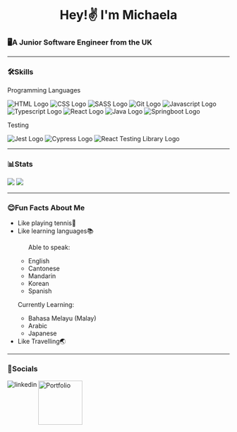 <h1 align=center>Hey!✌️ I'm Michaela</h2>  
<h3>🖥️A Junior Software Engineer from the UK </h3>

----

<h3>🛠️Skills</h3>
<p>Programming Languages</p>
<p align="left">  
<img src="https://img.shields.io/badge/HTML5-E34F26?style=for-the-badge&logo=html5&logoColor=white" alt="HTML Logo"/> 
<img src="https://img.shields.io/badge/CSS3-1572B6?style=for-the-badge&logo=css3&logoColor=white" alt="CSS Logo"/> 
<img src="https://img.shields.io/badge/Sass-CC6699?style=for-the-badge&logo=sass&logoColor=white" alt="SASS Logo"/> 
<img src="https://img.shields.io/badge/Git-F1502F?style=for-the-badge&logo=Git&logoColor=white" alt="Git Logo"/>  
<img src="https://img.shields.io/badge/JavaScript-323330?style=for-the-badge&logo=javascript&logoColor=F7DF1E" alt="Javascript Logo" />
<img src="https://img.shields.io/badge/TypeScript-007ACC?style=for-the-badge&logo=typescript&logoColor=white" alt="Typescript Logo" />  
<img src="https://img.shields.io/badge/React-20232A?style=for-the-badge&logo=react&logoColor=61DAFB" alt="React Logo" /> <img src="https://img.shields.io/badge/Java-ED8B00?style=for-the-badge&logo=java&logoColor=white" alt="Java Logo"/> 
<img src="https://img.shields.io/badge/Spring-6DB33F?style=for-the-badge&logo=spring&logoColor=white" alt="Springboot Logo" /></p> 
<p>Testing</p>
<p align="left"> <img src="https://img.shields.io/badge/Jest-%23c33d15?style=for-the-badge&logo=Jest&logoColor=white" alt="Jest Logo" />  <img src="https://img.shields.io/badge/Cypress-%2333655b?style=for-the-badge&logo=Cypress&logoColor=white" alt="Cypress Logo"/> <img src="https://img.shields.io/badge/React%20Testing-%23c93233?style=for-the-badge&logo=Testing%20Library&logoColor=white" alt="React Testing Library Logo"/></p>

---

<h3>📊Stats</h3>
<p align="left"><img src=http://github-profile-summary-cards.vercel.app/api/cards/stats?username=chae-la&theme=github_dark />
<img src=https://github-profile-summary-cards.vercel.app/api/cards/repos-per-language?username=chae-la&theme=github_dark /></p>

---


<h3>😊Fun Facts About Me</h3>
<ul>
  <li>Like playing tennis🎾</li>
  <li>Like learning languages📚
    <ul>
      <p>Able to speak:</p>
      <li>English</li>
      <li>Cantonese</li>
      <li>Mandarin</li>
      <li>Korean</li>
      <li>Spanish</li>
    </ul>
    <p>Currently Learning:</p>
    <ul>
      <li>Bahasa Melayu (Malay)</li>
      <li>Arabic</li>
      <li>Japanese</li>
    </ul>
  </li>
  <li>Like Travelling🌏</li>
</ul>

---

<h3>📱Socials</h3>
<a href="https://www.linkedin.com/in/michaela-chan-877880198/">
  <img align="left" alt="linkedin" src="https://img.shields.io/badge/LinkedIn-0077B5?style=for-the-badge&logo=linkedin&logoColor=white" />
</a>
<a href="https://chae-la.github.io/Personal-Portfolio/">
  <img src="https://img.shields.io/badge/portfolio--%23e5c2f0?style=flat-square&logoColor=%23e5c2f0&label=Portfolio&labelColor=%23e5c2f0&color=%23e5c2f0" alt="Portfolio" width="100"/>
</a>


<!--
**chae-la/chae-la** is a ✨ _special_ ✨ repository because its `README.md` (this file) appears on your GitHub profile.



- 🔭 I’m currently working on ...
- 🌱 I’m currently learning ...
- 👯 I’m looking to collaborate on ...
- 🤔 I’m looking for help with ...
- 💬 Ask me about ...
- 📫 How to reach me: ...
- 😄 Pronouns: ...
- ⚡ Fun fact: ...
-->
